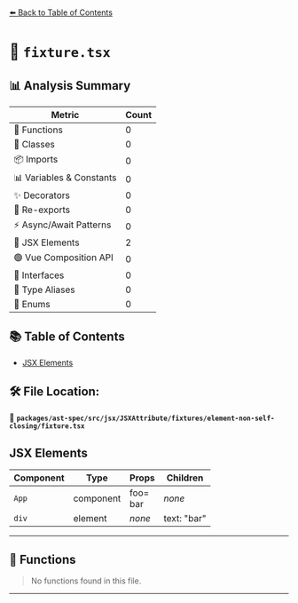 [⬅️ Back to Table of Contents](../../../../../../../index.md)

# 📄 `fixture.tsx`

## 📊 Analysis Summary

| Metric | Count |
|--------|-------|
| 🔧 Functions | 0 |
| 🧱 Classes | 0 |
| 📦 Imports | 0 |
| 📊 Variables & Constants | 0 |
| ✨ Decorators | 0 |
| 🔄 Re-exports | 0 |
| ⚡ Async/Await Patterns | 0 |
| 💠 JSX Elements | 2 |
| 🟢 Vue Composition API | 0 |
| 📐 Interfaces | 0 |
| 📑 Type Aliases | 0 |
| 🎯 Enums | 0 |

## 📚 Table of Contents

- [JSX Elements](#jsx-elements)

## 🛠️ File Location:
📂 **`packages/ast-spec/src/jsx/JSXAttribute/fixtures/element-non-self-closing/fixture.tsx`**

## JSX Elements

| Component | Type | Props | Children |
|-----------|------|-------|----------|
| `App` | component | foo=<div>bar</div> | *none* |
| `div` | element | *none* | text: "bar" |


---

## 🔧 Functions

> No functions found in this file.


---
